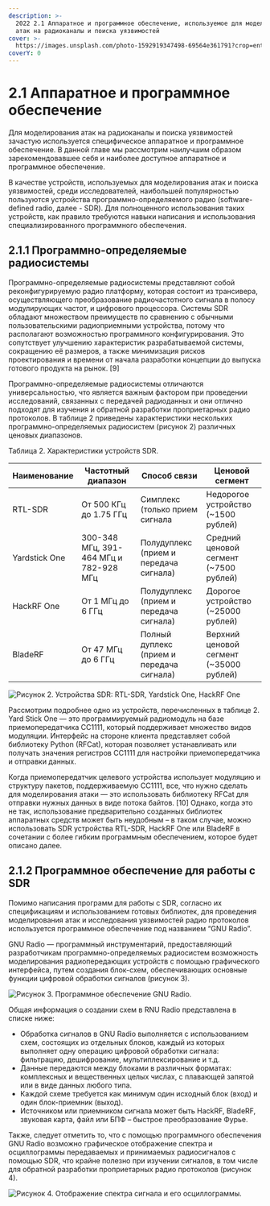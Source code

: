 ```yaml
---
description: >-
  2022 2.1 Аппаратное и программное обеспечение, используемое для моделирования
  атак на радиоканалы и поиска уязвимостей
cover: >-
  https://images.unsplash.com/photo-1592919347498-69564e361791?crop=entropy&cs=srgb&fm=jpg&ixid=MnwxOTcwMjR8MHwxfHNlYXJjaHw0fHx3aXJlbGVzc3xlbnwwfHx8fDE2MzY0NzA2NzY&ixlib=rb-1.2.1&q=85
coverY: 0
---
```


# 2.1 Аппаратное и программное обеспечение

Для моделирования атак на радиоканалы и поиска уязвимостей зачастую используется специфическое аппаратное и программное обеспечение. В данной главе мы рассмотрим наилучшим образом зарекомендовавшее себя и наиболее доступное аппаратное и программное обеспечение.

В качестве устройств, используемых для моделирования атак и поиска уязвимостей, среди исследователей, наибольшей популярностью пользуются устройства программно-определяемого радио (software-defined radio, далее - SDR). Для полноценного использования таких устройств, как правило требуются навыки написания и использования специализированного программного обеспечения.

## 2.1.1 Программно-определяемые радиосистемы

Программно-определяемые радиосистемы представляют собой реконфигурируемую радио платформу, которая состоит из трансивера, осуществляющего преобразование радиочастотного сигнала в полосу модулирующих частот, и цифрового процессора. Системы SDR обладают множеством преимуществ по сравнению с обычными пользовательскими радиоприемными устройства, потому что располагают возможностью программного конфигурирования. Это сопутствует улучшению характеристик разрабатываемой системы, сокращению её размеров, а также минимизация рисков проектирования и времени от начала разработки концепции до выпуска готового продукта на рынок. \[9]

Программно-определяемые радиосистемы отличаются универсальностью, что является важным фактором при проведении исследований, связанных с передачей радиоданных и они отлично подходят для изучения и обратной разработки проприетарных радио протоколов. В таблице 2 приведены характеристики нескольких программно-определяемых радиосистем (рисунок 2) различных ценовых диапазонов.

Таблица 2. Характеристики устройств SDR.

| Наименование  | Частотный диапазон                     | Способ связи                              | Ценовой сегмент                          |
| ------------- | -------------------------------------- | ----------------------------------------- | ---------------------------------------- |
| RTL-SDR       | От 500 КГц до 1.75 ГГц                 | Симплекс (только прием сигнала            | Недорогое устройство (\~1500 рублей)     |
| Yardstick One | 300-348 МГц, 391-464 МГц и 782-928 МГц | Полудуплекс (прием и передача сигнала)    | Средний ценовой сегмент (\~7500 рублей)  |
| HackRF One    | От 1 МГц до 6 ГГц                      | Полудуплекс (прием и передача сигнала)    | Дорогое устройство (\~25000 рублей)      |
| BladeRF       | От 47 МГц до 6 ГГц                     | Полный дуплекс (прием и передача сигнала) | Верхний ценовой сегмент (\~35000 рублей) |

![Рисунок 2. Устройства SDR: RTL-SDR, Yardstick One, HackRF One](https://lh5.googleusercontent.com/jHT4bvPfNsU1jCgtZv6J9PzNpQTNF80Uu9rOKRChUnNXArKu4byfZmSB6ZrS8B\_pf2pJPryHZ3\_WWkqFbmo1M0mOXcYXX9BpEFJ0eKoXoqERxDBiqhOaQcE5vis69SeGo0yMlPI)

Рассмотрим подробнее одно из устройств, перечисленных в таблице 2. Yard Stick One — это программируемый радиомодуль на базе приемопередатчика CC1111, который поддерживает множество видов модуляции. Интерфейс на стороне клиента представляет собой библиотеку Python (RFCat), которая позволяет устанавливать или получать значения регистров CC1111 для настройки приемопередатчика и отправки данных.&#x20;

Когда приемопередатчик целевого устройства использует модуляцию и структуру пакетов, поддерживаемую CC1111, все, что нужно сделать для моделирования атаки — это использовать библиотеку RFCat для отправки нужных данных в виде потока байтов. \[10] Однако, когда это не так, использование предварительно созданных библиотек аппаратных средств может быть неудобным – в таком случае, можно использовать SDR устройства RTL-SDR, HackRF One или BladeRF в сочетании с более гибким программным обеспечением, которое будет описано далее.

## 2.1.2 Программное обеспечение для работы с SDR

Помимо написания программ для работы с SDR, согласно их спецификациям и использованием готовых библиотек, для проведения моделирования атак и исследования уязвимостей радио протоколов используется программное обеспечение под названием “GNU Radio”.

GNU Radio — программный инструментарий, предоставляющий разработчикам программно-определяемых радиосистем возможность моделирования радиопередающих устройств с помощью графического интерфейса, путем создания блок-схем, обеспечивающих основные функции цифровой обработки сигналов (рисунок 3).

![Рисунок 3. Программное обеспечение GNU Radio.](https://lh4.googleusercontent.com/FwFuR4-AdawvJF4G4gb4pUMGe6DZIsIIetRiQVQNbFzSMO4U3fhz\_jKPQIUXVbmU1tnlwQLGnKGSUWQyVWMUazhfC2nkDEMl0jic0hLYoenUjXmhEELrmZhRsaiJcutsaUL\_GZA)

Общая информация о создании схем в RNU Radio представлена в списке ниже:&#x20;

* Обработка сигналов в GNU Radio выполняется с использованием схем, состоящих из отдельных блоков, каждый из которых выполняет одну операцию цифровой обработки сигнала: фильтрацию, дешифрование, мультиплексирование и т.д.&#x20;
* Данные передаются между блоками в различных форматах: комплексных и вещественных целых числах, с плавающей запятой или в виде данных любого типа.&#x20;
* Каждой схеме требуется как минимум один исходный блок (вход) и один блок-приемник (выход).
* Источником или приемником сигнала может быть HackRF, BladeRF, звуковая карта, файл или БПФ – быстрое преобразование Фурье.

Также, следует отметить то, что с помощью программного обеспечения GNU Radio возможно графическое отображение спектра и осциллограммы передаваемых и принимаемых радиосигналов с помощью SDR, что крайне полезно при изучении сигналов, в том числе для обратной разработки проприетарных радио протоколов (рисунок 4).

![Рисунок 4. Отображение спектра сигнала и его осциллограммы.](https://lh4.googleusercontent.com/1VSqVImwkXHl7O1m7psGw\_ma2vVxvh9a1ZpmziZXp2YuTOMVtazBsHQDi\_kcN89LKB9lFjkygvXsOYpHOYRHT1w0Qk9JxuHv3f418vDs6QtKJmcek6eil2DzA5BWahuLZd\_3720)

